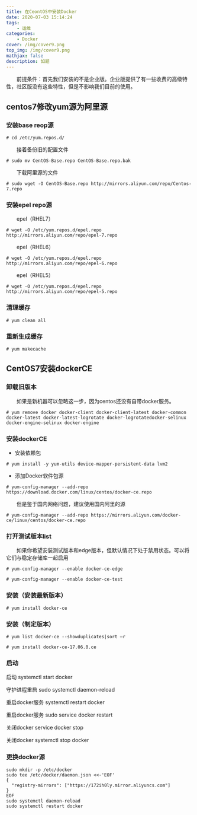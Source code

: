 ```yaml
---
title: 在CeontOS中安装Docker
date: 2020-07-03 15:14:24
tags: 
    - 运维
categories: 
    - Docker
cover: /img/cover9.png
top_img: /img/cover9.png
mathjax: false
description: 如题
---
```

&ensp;&ensp;&ensp;&ensp;前提条件：首先我们安装的不是企业版。企业版提供了有一些收费的高级特性，社区版没有这些特性，但是不影响我们目前的使用。

## centos7修改yum源为阿里源

### 安装base reop源

```
# cd /etc/yum.repos.d/
```

&ensp;&ensp;&ensp;&ensp;接着备份旧的配置文件

```
# sudo mv CentOS-Base.repo CentOS-Base.repo.bak
```

&ensp;&ensp;&ensp;&ensp;下载阿里源的文件

```
# sudo wget -O CentOS-Base.repo http://mirrors.aliyun.com/repo/Centos-7.repo
```



### 安装epel repo源

&ensp;&ensp;&ensp;&ensp;epel（RHEL7）

```
# wget -O /etc/yum.repos.d/epel.repo http://mirrors.aliyun.com/repo/epel-7.repo
```



&ensp;&ensp;&ensp;&ensp;epel（RHEL6）

```
# wget -O /etc/yum.repos.d/epel.repo http://mirrors.aliyun.com/repo/epel-6.repo
```

&ensp;&ensp;&ensp;&ensp;epel（RHEL5）

```
# wget -O /etc/yum.repos.d/epel.repo http://mirrors.aliyun.com/repo/epel-5.repo
```

### 清理缓存

```
# yum clean all
```

### 重新生成缓存

```
# yum makecache
```

## CentOS7安装dockerCE

### 卸载旧版本

&ensp;&ensp;&ensp;&ensp;如果是新机器可以忽略这一步，因为centos还没有自带docker服务。

```
# yum remove docker docker-client docker-client-latest docker-common docker-latest docker-latest-logrotate docker-logrotatedocker-selinux docker-engine-selinux docker-engine
```

### 安装dockerCE

* 安装依赖包

```
# yum install -y yum-utils device-mapper-persistent-data lvm2
```

* 添加Docker软件包源

```
# yum-config-manager --add-repo https://download.docker.com/linux/centos/docker-ce.repo
```

&ensp;&ensp;&ensp;&ensp;但是鉴于国内网络问题，建议使用国内阿里的源

```
# yum-config-manager --add-repo https://mirrors.aliyun.com/docker-ce/linux/centos/docker-ce.repo
```

### 打开测试版本list

&ensp;&ensp;&ensp;&ensp;如果你希望安装测试版本和edge版本，但默认情况下处于禁用状态。可以将它们与稳定存储库一起启用

```
# yum-config-manager --enable docker-ce-edge

# yum-config-manager --enable docker-ce-test
```

### 安装（安装最新版本）

```
# yum install docker-ce
```

### 安装（制定版本）

```
# yum list docker-ce --showduplicates|sort –r

# yum install docker-ce-17.06.0.ce
```

### 启动

启动        systemctl start docker

守护进程重启   sudo systemctl daemon-reload

重启docker服务   systemctl restart  docker

重启docker服务  sudo service docker restart

关闭docker   service docker stop

关闭docker  systemctl stop docker





### 更换docker源

```
sudo mkdir -p /etc/docker
sudo tee /etc/docker/daemon.json <<-'EOF'
{
  "registry-mirrors": ["https://172ih0ly.mirror.aliyuncs.com"]
}
EOF
sudo systemctl daemon-reload
sudo systemctl restart docker
```

